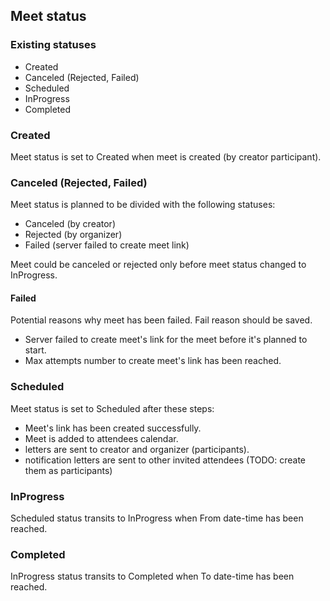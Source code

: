 ## Meet status

### Existing statuses

- Created
- Canceled (Rejected, Failed)
- Scheduled
- InProgress
- Completed

### Created

Meet status is set to Created when meet is created (by creator participant).

### Canceled (Rejected, Failed)

Meet status is planned to be divided with the following statuses:
- Canceled (by creator)
- Rejected (by organizer)
- Failed (server failed to create meet link)

Meet could be canceled or rejected only before meet status changed to InProgress.

#### Failed

Potential reasons why meet has been failed. Fail reason should be saved.

- Server failed to create meet's link for the meet before it's planned to start.
- Max attempts number to create meet's link has been reached.

### Scheduled

Meet status is set to Scheduled after these steps:
- Meet's link has been created successfully.
- Meet is added to attendees calendar.
- letters are sent to creator and organizer (participants).
- notification letters are sent to other invited attendees (TODO: create them as participants)

### InProgress

Scheduled status transits to InProgress when From date-time has been reached.

### Completed

InProgress status transits to Completed when To date-time has been reached.
